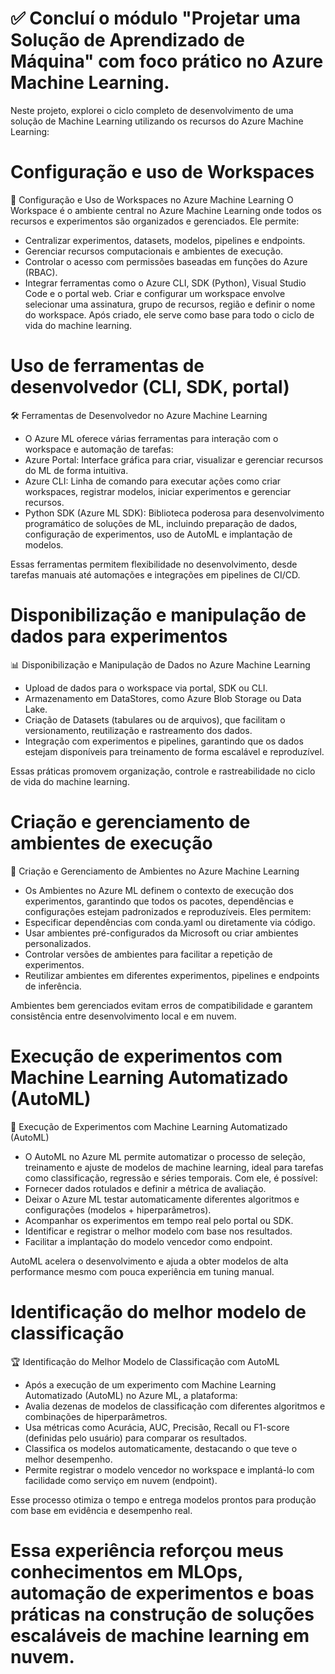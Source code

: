 # ✅ Concluí o módulo "Projetar uma Solução de Aprendizado de Máquina" com foco prático no Azure Machine Learning.
Neste projeto, explorei o ciclo completo de desenvolvimento de uma solução de Machine Learning utilizando os recursos do Azure Machine Learning:

# Configuração e uso de Workspaces

📂 Configuração e Uso de Workspaces no Azure Machine Learning
O Workspace é o ambiente central no Azure Machine Learning onde todos os recursos e experimentos são organizados e gerenciados. Ele permite:

- Centralizar experimentos, datasets, modelos, pipelines e endpoints.
- Gerenciar recursos computacionais e ambientes de execução.
- Controlar o acesso com permissões baseadas em funções do Azure (RBAC).
- Integrar ferramentas como o Azure CLI, SDK (Python), Visual Studio Code e o portal web.
Criar e configurar um workspace envolve selecionar uma assinatura, grupo de recursos, região e definir o nome do workspace. Após criado, ele serve como base para todo o ciclo de vida do machine learning.

# Uso de ferramentas de desenvolvedor (CLI, SDK, portal)
🛠️ Ferramentas de Desenvolvedor no Azure Machine Learning
- O Azure ML oferece várias ferramentas para interação com o workspace e automação de tarefas:
- Azure Portal: Interface gráfica para criar, visualizar e gerenciar recursos do ML de forma intuitiva.
- Azure CLI: Linha de comando para executar ações como criar workspaces, registrar modelos, iniciar experimentos e gerenciar recursos.
- Python SDK (Azure ML SDK): Biblioteca poderosa para desenvolvimento programático de soluções de ML, incluindo preparação de dados, configuração de experimentos, uso de AutoML e implantação de modelos.

Essas ferramentas permitem flexibilidade no desenvolvimento, desde tarefas manuais até automações e integrações em pipelines de CI/CD.

# Disponibilização e manipulação de dados para experimentos
📊 Disponibilização e Manipulação de Dados no Azure Machine Learning
- Upload de dados para o workspace via portal, SDK ou CLI.
- Armazenamento em DataStores, como Azure Blob Storage ou Data Lake.
- Criação de Datasets (tabulares ou de arquivos), que facilitam o versionamento, reutilização e rastreamento dos dados.
- Integração com experimentos e pipelines, garantindo que os dados estejam disponíveis para treinamento de forma escalável e reproduzível.

Essas práticas promovem organização, controle e rastreabilidade no ciclo de vida do machine learning.

# Criação e gerenciamento de ambientes de execução
🧪 Criação e Gerenciamento de Ambientes no Azure Machine Learning
- Os Ambientes no Azure ML definem o contexto de execução dos experimentos, garantindo que todos os pacotes, dependências e configurações estejam padronizados e reproduzíveis. Eles permitem:
- Especificar dependências com conda.yaml ou diretamente via código.
- Usar ambientes pré-configurados da Microsoft ou criar ambientes personalizados.
- Controlar versões de ambientes para facilitar a repetição de experimentos.
- Reutilizar ambientes em diferentes experimentos, pipelines e endpoints de inferência.

Ambientes bem gerenciados evitam erros de compatibilidade e garantem consistência entre desenvolvimento local e em nuvem.

# Execução de experimentos com Machine Learning Automatizado (AutoML)
🤖 Execução de Experimentos com Machine Learning Automatizado (AutoML)
- O AutoML no Azure ML permite automatizar o processo de seleção, treinamento e ajuste de modelos de machine learning, ideal para tarefas como classificação, regressão e séries temporais. Com ele, é possível:
- Fornecer dados rotulados e definir a métrica de avaliação.
- Deixar o Azure ML testar automaticamente diferentes algoritmos e configurações (modelos + hiperparâmetros).
- Acompanhar os experimentos em tempo real pelo portal ou SDK.
- Identificar e registrar o melhor modelo com base nos resultados.
- Facilitar a implantação do modelo vencedor como endpoint.

AutoML acelera o desenvolvimento e ajuda a obter modelos de alta performance mesmo com pouca experiência em tuning manual.

# Identificação do melhor modelo de classificação

🏆 Identificação do Melhor Modelo de Classificação com AutoML
- Após a execução de um experimento com Machine Learning Automatizado (AutoML) no Azure ML, a plataforma:
- Avalia dezenas de modelos de classificação com diferentes algoritmos e combinações de hiperparâmetros.
- Usa métricas como Acurácia, AUC, Precisão, Recall ou F1-score (definidas pelo usuário) para comparar os resultados.
- Classifica os modelos automaticamente, destacando o que teve o melhor desempenho.
- Permite registrar o modelo vencedor no workspace e implantá-lo com facilidade como serviço em nuvem (endpoint).

Esse processo otimiza o tempo e entrega modelos prontos para produção com base em evidência e desempenho real.

# Essa experiência reforçou meus conhecimentos em MLOps, automação de experimentos e boas práticas na construção de soluções escaláveis de machine learning em nuvem.
